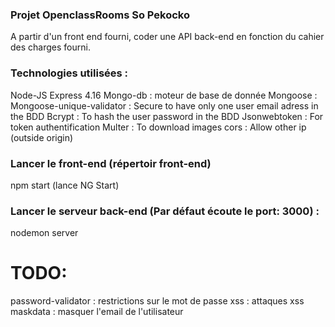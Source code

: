 ### Projet OpenclassRooms So Pekocko

A partir d'un front end fourni, coder une API back-end en fonction du cahier des charges fourni. 

### Technologies utilisées :
Node-JS
Express 4.16
Mongo-db : moteur de base de donnée
Mongoose : 
Mongoose-unique-validator : Secure to have only one user email adress in the BDD
Bcrypt : To hash the user password in the BDD
Jsonwebtoken : For token authentification
Multer : To download images
cors : Allow other ip (outside origin)


### Lancer le front-end (répertoir front-end)
npm start (lance NG Start)

### Lancer le serveur back-end (Par défaut écoute le port: 3000) :
nodemon server


# TODO:
 
password-validator : restrictions sur le mot de passe
xss : attaques xss
maskdata : masquer l'email de l'utilisateur
